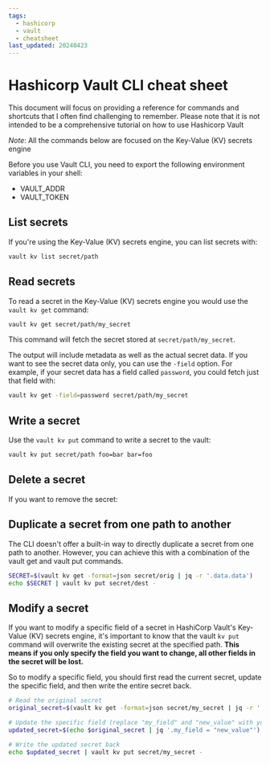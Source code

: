 ```yaml
---
tags:
  - hashicorp
  - vault
  - cheatsheet
last_updated: 20240423
---
```

# Hashicorp Vault CLI cheat sheet

This document will focus on providing a reference for commands
and shortcuts that I often find challenging to remember. Please note that it is
not intended to be a comprehensive tutorial on how to use Hashicorp Vault

_Note_: All the commands below are focused on the Key-Value (KV) secrets engine

Before you use Vault CLI, you need to export the following environment variables
in your shell:

- VAULT_ADDR
- VAULT_TOKEN

## List secrets

If you're using the Key-Value (KV) secrets engine, you can list secrets with:

```sh
vault kv list secret/path
```

## Read secrets

To read a secret in the Key-Value (KV) secrets engine you would use the `vault
kv get` command:

```sh
vault kv get secret/path/my_secret
```

This command will fetch the secret stored at `secret/path/my_secret`.

The output will include metadata as well as the actual secret data. If you want
to see the secret data only, you can use the `-field` option. For example, if
your secret data has a field called `password`, you could fetch just that field
with:

```sh
vault kv get -field=password secret/path/my_secret
```

## Write a secret

Use the `vault kv put` command to write a secret to the vault:

```bash
vault kv put secret/path foo=bar bar=foo
```

## Delete a secret

If you want to remove the secret:

## Duplicate a secret from one path to another

The CLI doesn't offer a built-in way to directly duplicate a secret from one
path to another. However, you can achieve this with a combination of the vault
get and vault put commands.

```sh
SECRET=$(vault kv get -format=json secret/orig | jq -r '.data.data')
echo $SECRET | vault kv put secret/dest -
```

## Modify a secret

If you want to modify a specific field of a secret in HashiCorp Vault's Key-Value (KV) secrets engine, it's important to know that the vault `kv put` command will overwrite the existing secret at the specified path. **This means if you only specify the field you want to change, all other fields in the secret will be lost.**

So to modify a specific field, you should first read the current secret, update the specific field, and then write the entire secret back.

```bash
# Read the original secret
original_secret=$(vault kv get -format=json secret/my_secret | jq -r '.data.data')

# Update the specific field (replace "my_field" and "new_value" with your field and value)
updated_secret=$(echo $original_secret | jq '.my_field = "new_value"')

# Write the updated secret back
echo $updated_secret | vault kv put secret/my_secret -
```
